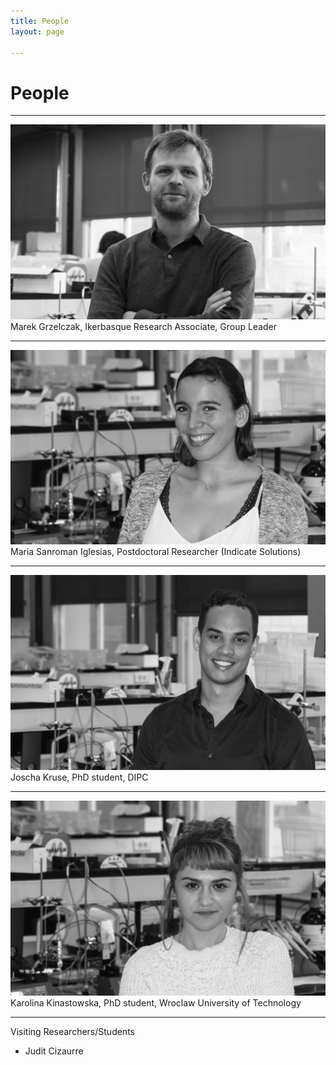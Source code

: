 ```yaml
---
title: People
layout: page

---
```

# People

---

<img class="image" src="/assets/images/marek.png" alt="Alt Text">
<figcaption class="caption">Marek Grzelczak, Ikerbasque Research Associate, Group Leader</figcaption>

---
<img class="image" src="/assets/images/maria.png" alt="Alt Text">
<figcaption class="caption">Maria Sanroman Iglesias, Postdoctoral Researcher (Indicate Solutions)</figcaption>

---

<img class="image" src="/assets/images/joscha.png" alt="Alt Text">
<figcaption class="caption">Joscha Kruse, PhD student, DIPC</figcaption>

---

<img class="image" src="/assets/images/karolina.png" alt="Alt Text">
<figcaption class="caption">Karolina Kinastowska, PhD student, Wroclaw University of Technology</figcaption>

---
Visiting Researchers/Students

- Judit Cizaurre